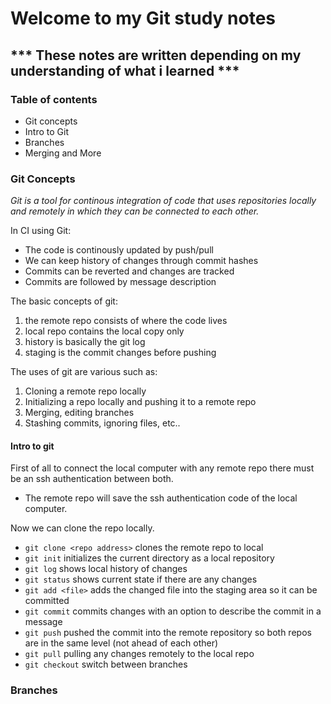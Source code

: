 # Welcome to my Git study notes #

## *** These notes are written depending on my understanding of what i learned *** ##

### Table of contents ###
- Git concepts
- Intro to Git
- Branches 
- Merging and More


### Git Concepts ###

*Git is a tool for continous integration of code that uses repositories locally and remotely in which they can be connected to each other.*

In CI using Git:
- The code is continously updated by push/pull 
- We can keep history of changes through commit hashes
- Commits can be reverted and changes are tracked
- Commits are followed by message description

The basic concepts of git:
1) the remote repo consists of where the code lives
2) local repo contains the local copy only
3) history is basically the git log
4) staging is the commit changes before pushing

The uses of git are various such as:
1) Cloning a remote repo locally 
2) Initializing a repo locally and pushing it to a remote repo
3) Merging, editing branches
4) Stashing commits, ignoring files, etc..

#### Intro to git ###

First of all to connect the local computer with any remote repo there must be an ssh authentication between both.
- The remote repo will save the ssh authentication code of the local computer.

Now we can clone the repo locally.
- `git clone <repo address>` clones the remote repo to local
- `git init` initializes the current directory as a local repository
- `git log` shows local history of changes
- `git status` shows current state if there are any changes 
- `git add <file>` adds the changed file into the staging area so it can be committed
- `git commit` commits changes with an option to describe the commit in a message
- `git push` pushed the commit into the remote repository so both repos are in the same level (not ahead of each other)
- `git pull` pulling any changes remotely to the local repo
- `git checkout` switch between branches 

### Branches ###

